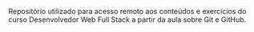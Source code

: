 Repositório utilizado para acesso remoto aos conteúdos e exercícios do curso Desenvolvedor Web Full Stack a partir da aula sobre Git e GitHub.